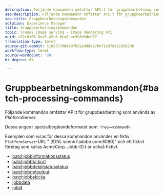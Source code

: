 ```yaml
---
description: Följande kommandon omfattar API:t för gruppbearbetning som används av PlatformServer.
seo-description: Följande kommandon omfattar API:t för gruppbearbetning som används av PlatformServer.
seo-title: Gruppbearbetningskommandon
solution: Experience Manager
title: Gruppbearbetningskommandon
topic: Scene7 Image Serving - Image Rendering API
uuid: e82c8106-8ea5-42c6-8ca9-ee9b8d9deb57
translation-type: tm+mt
source-git-commit: 4169757880407b62addd0a70ef1807d8b195820b
workflow-type: tm+mt
source-wordcount: '80'
ht-degree: 0%

---
```



# Gruppbearbetningskommandon{#batch-processing-commands}

Följande kommandon omfattar API:t för gruppbearbetning som används av PlatformServer.

Dessa anges i specialbegärandeformatet som: `?req=<command>`

Exemplen som visas för dessa kommandon använder en fiktiv `PlatformServer`-URL &quot; [!DNL scene7.adobe.com:8080]&quot; och ett fiktivt företag som kallas AcmeCorp. Jobb-ID:t är också fiktivt.

* [batchjobbinformationsstatus](r-batchjobbriefstatus.md)
* [batchjobbta bort](r-batchjobdelete.md)
* [batchjobbdetaljstatusstatus](r-batchjobdetailedstatus.md)
* [batchjobgetoutput](r-batchjobgetoutput.md)
* [batchjobbskicka](r-batchjobsubmit.md)
* [jobbdata](r-jobdata.md)
* [jobid](r-jobid.md)